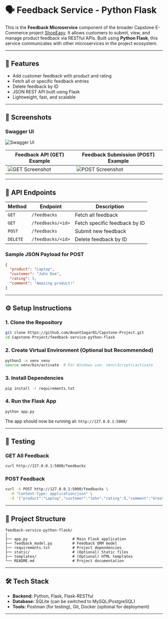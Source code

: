 # 🗣️ Feedback Service - Python Flask

This is the **Feedback Microservice** component of the broader Capstone E-Commerce project [ShopEasy](https://github.com/AnantSagar01/Capstone-Project). It allows customers to submit, view, and manage product feedback via RESTful APIs. Built using **Python Flask**, this service communicates with other microservices in the project ecosystem.

---

## 🚀 Features

- Add customer feedback with product and rating
- Fetch all or specific feedback entries
- Delete feedback by ID
- JSON REST API built using Flask
- Lightweight, fast, and scalable

---

## 📸 Screenshots

### Swagger UI

![Swagger UI](https://github.com/user-attachments/assets/f0696359-6d81-4127-b1a4-26747cdab8a1)


| Feedback API (GET) Example | Feedback Submission (POST) Example |
|----------------------------|------------------------------------|
| ![GET Screenshot](screenshots/get-feedback.png) | ![POST Screenshot](screenshots/post-feedback.png) |

---


## 🧩 API Endpoints

| Method | Endpoint | Description |
|--------|----------|-------------|
| `GET` | `/feedbacks` | Fetch all feedback |
| `GET` | `/feedbacks/<id>` | Fetch specific feedback by ID |
| `POST` | `/feedbacks` | Submit new feedback |
| `DELETE` | `/feedbacks/<id>` | Delete feedback by ID |

### Sample JSON Payload for POST

```json
{
  "product": "Laptop",
  "customer": "John Doe",
  "rating": 5,
  "comment": "Amazing product!"
}
```

---

## ⚙️ Setup Instructions

### 1. Clone the Repository
```bash
git clone https://github.com/AnantSagar01/Capstone-Project.git
cd Capstone-Project/feedback-service-python-flask
```

### 2. Create Virtual Environment (Optional but Recommended)
```bash
python3 -m venv venv
source venv/bin/activate  # For Windows use: venv\Scripts\activate
```

### 3. Install Dependencies
```bash
pip install -r requirements.txt
```

### 4. Run the Flask App
```bash
python app.py
```

The app should now be running at: `http://127.0.0.1:5000/`

---

## 🧪 Testing

### GET All Feedback
```bash
curl http://127.0.0.1:5000/feedbacks
```

### POST Feedback
```bash
curl -X POST http://127.0.0.1:5000/feedbacks \
  -H "Content-Type: application/json" \
  -d '{"product":"Laptop","customer":"John","rating":5,"comment":"Great!"}'
```

---

## 📁 Project Structure

```
feedback-service-python-flask/
│
├── app.py                    # Main Flask application
├── feedback_model.py         # Feedback ORM model
├── requirements.txt          # Project dependencies
├── static/                   # (Optional) Static files
├── templates/                # (Optional) HTML templates
└── README.md                 # Project documentation
```

---

## 🛠️ Tech Stack

- **Backend:** Python, Flask, Flask-RESTful
- **Database:** SQLite (can be switched to MySQL/PostgreSQL)
- **Tools:** Postman (for testing), Git, Docker (optional for deployment)

---

